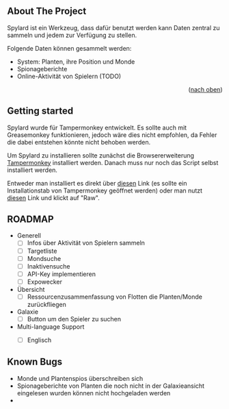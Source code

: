 ## About The Project

Spylard ist ein Werkzeug, dass dafür benutzt werden kann Daten zentral zu sammeln und jedem zur Verfügung zu stellen.

Folgende Daten können gesammelt werden:
* System: Planten, ihre Position und Monde
* Spionageberichte
* Online-Aktivität von Spielern (TODO)

<p align="right">(<a href="#top">nach oben</a>)</p>

## Getting started

Spylard wurde für Tampermonkey entwickelt. Es sollte auch mit Greasemonkey funktionieren, jedoch wäre dies nicht empfohlen, da Fehler die dabei entstehen könnte nicht behoben werden.

Um Spylard zu installieren sollte zunächst die Browsererweiterung [Tampermonkey](https://www.tampermonkey.net/) installiert werden. Danach muss nur noch das Script selbst installiert werden.

Entweder man installiert es direkt über [diesen](https://github.com/kejith/spylard-development/raw/gh-pages/index.prod.user.js) Link (es sollte ein Installationstab von Tampermonkey geöffnet werden) oder man nutzt [diesen](https://github.com/kejith/spylard-development/blob/gh-pages/index.prod.user.js) Link und klickt auf "Raw".

## ROADMAP

- Generell
    - [ ] Infos über Aktivität von Spielern sammeln
    - [ ] Targetliste
    - [ ] Mondsuche
    - [ ] Inaktivensuche
    - [ ] API-Key implementieren
    - [ ] Expowecker
- Übersicht
    - [ ] Ressourcenzusammenfassung von Flotten die Planten/Monde zurückfliegen
- Galaxie
    - [ ] Button um den Spieler zu suchen
- Multi-language Support
    - [ ] Englisch


## Known Bugs
- Monde und Plantenspios überschreiben sich
- Spionageberichte von Planten die noch nicht in der Galaxieansicht eingelesen wurden können nicht hochgeladen werden
- 


